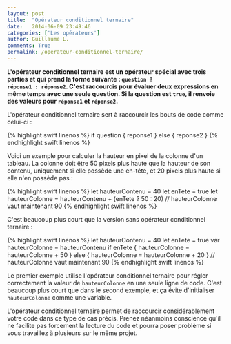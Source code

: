 ```yaml
---
layout: post
title:  "Opérateur conditionnel ternaire"
date:   2014-06-09 23:49:46
categories: ['Les opérateurs']
author: Guillaume L.
comments: True
permalink: /operateur-conditionnel-ternaire/
---
```


**L'opérateur conditionnel ternaire est un opérateur spécial avec trois parties et qui prend la forme suivante : <code>question ? réponse1 : réponse2</code>. C'est raccourcis pour évaluer deux expressions en même temps avec une seule question. Si la question est <code>true</code>, il renvoie des valeurs pour <code>réponse1</code> et <code>réponse2</code>.**

L'opérateur conditionnel ternaire sert à raccourcir les bouts de code comme celui-ci :

{% highlight swift linenos %}
if question {
    reponse1
} else {
    reponse2
}
{% endhighlight swift linenos %}

Voici un exemple pour calculer la hauteur en pixel de la colonne d'un tableau. La colonne doit être 50 pixels plus haute que la hauteur de son contenu, uniquement si elle possède une en-tête, et 20 pixels plus haute si elle n'en possède pas :

{% highlight swift linenos %}
let hauteurContenu = 40
let enTete = true
let hauteurColonne = hauteurContenu + (enTete ? 50 : 20)
// hauteurColonne vaut maintenant 90
{% endhighlight swift linenos %}

C'est beaucoup plus court que la version sans opérateur conditionnel ternaire :

{% highlight swift linenos %}
let hauteurContenu = 40
let enTete = true
var hauteurColonne = hauteurContenu
if enTete {
    hauteurColonne = hauteurColonne + 50
} else {
    hauteurColonne = hauteurColonne + 20
}
// hauteurColonne vaut maintenant 90
{% endhighlight swift linenos %}

Le premier exemple utilise l'opérateur conditionnel ternaire pour régler correctement la valeur de <code>hauteurColonne</code> en une seule ligne de code. C'est beaucoup plus court que dans le second exemple, et ça évite d'initialiser <code>hauteurColonne</code> comme une variable.

L'opérateur conditionnel ternaire permet de raccourcir considérablement votre code dans ce type de cas précis. Prenez néanmoins conscience qu'il ne facilite pas forcement la lecture du code et pourra poser problème si vous travaillez à plusieurs sur le même projet.